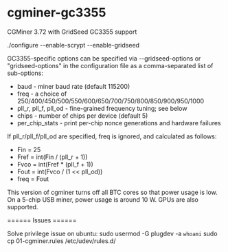 cgminer-gc3355
==============

CGMiner 3.72 with GridSeed GC3355 support

./configure --enable-scrypt --enable-gridseed

GC3355-specific options can be specified via --gridseed-options or
"gridseed-options" in the configuration file as a comma-separated list of
sub-options:

* baud - miner baud rate (default 115200)
* freq - a choice of 250/400/450/500/550/600/650/700/750/800/850/900/950/1000
* pll_r, pll_f, pll_od - fine-grained frequency tuning; see below
* chips - number of chips per device (default 5)
* per_chip_stats - print per-chip nonce generations and hardware failures

If pll_r/pll_f/pll_od are specified, freq is ignored, and calculated as follows:
* Fin = 25
* Fref = int(Fin / (pll_r + 1))
* Fvco = int(Fref * (pll_f + 1))
* Fout = int(Fvco / (1 << pll_od))
* freq = Fout

This version of cgminer turns off all BTC cores so that power usage is low.
On a 5-chip USB miner, power usage is around 10 W. GPUs are also supported.

====== Issues ======

Solve privilege issue on ubuntu:
sudo usermod -G plugdev -a `whoami`
sudo cp 01-cgminer.rules /etc/udev/rules.d/
